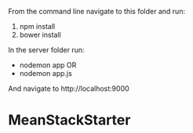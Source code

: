 From the command line navigate to this folder and run:
1. npm install
2. bower install

In the server folder run:
- nodemon app 
OR 
- nodemon app.js

And navigate to http://localhost:9000
# MeanStackStarter
